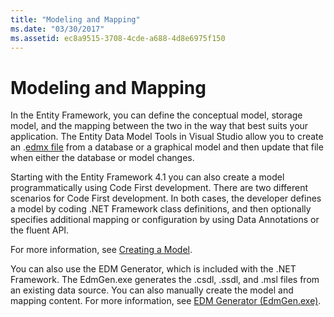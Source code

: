 ```yaml
---
title: "Modeling and Mapping"
ms.date: "03/30/2017"
ms.assetid: ec8a9515-3708-4cde-a688-4d8e6975f150
---
```

# Modeling and Mapping

In the Entity Framework, you can define the conceptual model, storage model, and the mapping between the two in the way that best suits your application. The Entity Data Model Tools in Visual Studio allow you to create an .[edmx file](/previous-versions/dotnet/netframework-4.0/cc982042(v=vs.100)) from a database or a graphical model and then update that file when either the database or model changes.  
  
 Starting with the Entity Framework 4.1 you can also create a model programmatically using Code First development. There are two different scenarios for Code First development. In both cases, the developer defines a model by coding .NET Framework class definitions, and then optionally specifies additional mapping or configuration by using Data Annotations or the fluent API.  
  
 For more information, see [Creating a Model](/ef/ef6/modeling/).  
  
 You can also use the EDM Generator, which is included with the .NET Framework. The EdmGen.exe generates the .csdl, .ssdl, and .msl files from an existing data source. You can also manually create the model and mapping content. For more information, see [EDM Generator (EdmGen.exe)](edm-generator-edmgen-exe.md).
